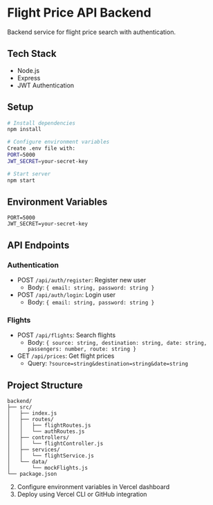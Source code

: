 # Flight Price API Backend

Backend service for flight price search with authentication.

## Tech Stack
- Node.js
- Express
- JWT Authentication

## Setup
```bash
# Install dependencies
npm install

# Configure environment variables
Create .env file with:
PORT=5000
JWT_SECRET=your-secret-key

# Start server
npm start
```

## Environment Variables
```
PORT=5000
JWT_SECRET=your-secret-key
```

## API Endpoints

### Authentication
- POST `/api/auth/register`: Register new user
  - Body: `{ email: string, password: string }`
- POST `/api/auth/login`: Login user
  - Body: `{ email: string, password: string }`

### Flights
- POST `/api/flights`: Search flights
  - Body: `{ source: string, destination: string, date: string, passengers: number, route: string }`
- GET `/api/prices`: Get flight prices
  - Query: `?source=string&destination=string&date=string`

## Project Structure
```
backend/
├── src/
│   ├── index.js
│   ├── routes/
│   │   ├── flightRoutes.js
│   │   └── authRoutes.js
│   ├── controllers/
│   │   └── flightController.js
│   ├── services/
│   │   └── flightService.js
│   └── data/
│       └── mockFlights.js
└── package.json
```


2. Configure environment variables in Vercel dashboard
3. Deploy using Vercel CLI or GitHub integration
